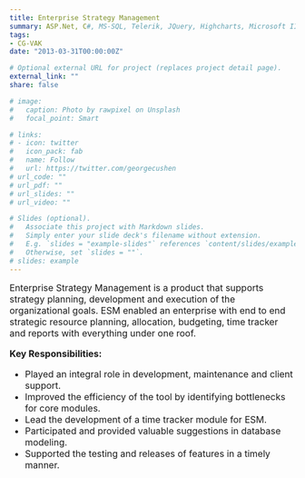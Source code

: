 ```yaml
---
title: Enterprise Strategy Management
summary: ASP.Net, C#, MS-SQL, Telerik, JQuery, Highcharts, Microsoft IIS
tags:
- CG-VAK
date: "2013-03-31T00:00:00Z"

# Optional external URL for project (replaces project detail page).
external_link: ""
share: false

# image:
#   caption: Photo by rawpixel on Unsplash
#   focal_point: Smart

# links:
# - icon: twitter
#   icon_pack: fab
#   name: Follow
#   url: https://twitter.com/georgecushen
# url_code: ""
# url_pdf: ""
# url_slides: ""
# url_video: ""

# Slides (optional).
#   Associate this project with Markdown slides.
#   Simply enter your slide deck's filename without extension.
#   E.g. `slides = "example-slides"` references `content/slides/example-slides.md`.
#   Otherwise, set `slides = ""`.
# slides: example
---
```


<div style="font-size: 1rem !important;">
Enterprise Strategy Management is a product that supports strategy planning, development and execution of the organizational goals. ESM enabled an enterprise with end to end strategic resource planning, allocation, budgeting, time tracker and reports with everything under one roof.

**Key Responsibilities:**

- Played an integral role in development, maintenance and client support.
- Improved the efficiency of the tool by identifying bottlenecks for core modules.
- Lead the development of a time tracker module for ESM.
- Participated and provided valuable suggestions in database modeling.
- Supported the testing and releases of features in a timely manner.
</div>
